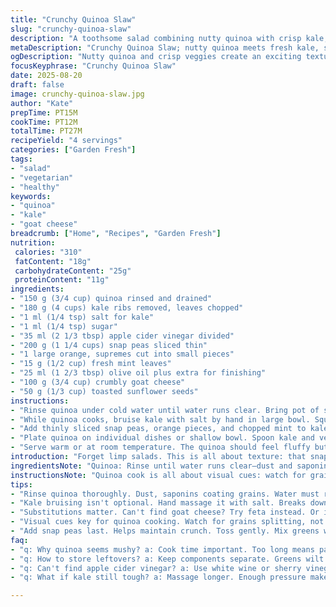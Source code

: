 ```yaml
---
title: "Crunchy Quinoa Slaw"
slug: "crunchy-quinoa-slaw"
description: "A toothsome salad combining nutty quinoa with crisp kale, juicy snap peas, and crumbly goat cheese. Brightened with tangy apple cider vinegar and fresh mint. Toasted sunflower seeds add crunch. The quinoa cooks until just tender–eyes for bursting grains, never mush. Kale massaged with salt breaks down toughness, softening yet holding structure. Snap peas sliced thin, little pops of freshness, balancing rich creamy goat cheese. A drizzle of honey mellows sharp vinegar. Salad served warm or room temp, vibrant colors and layers of texture in every forkful."
metaDescription: "Crunchy Quinoa Slaw; nutty quinoa meets fresh kale, snap peas, and goat cheese for a satisfying salad."
ogDescription: "Nutty quinoa and crisp veggies create an exciting texture in Crunchy Quinoa Slaw. Perfect for a healthy side or lunch."
focusKeyphrase: "Crunchy Quinoa Slaw"
date: 2025-08-20
draft: false
image: crunchy-quinoa-slaw.jpg
author: "Kate"
prepTime: PT15M
cookTime: PT12M
totalTime: PT27M
recipeYield: "4 servings"
categories: ["Garden Fresh"]
tags:
- "salad"
- "vegetarian"
- "healthy"
keywords:
- "quinoa"
- "kale"
- "goat cheese"
breadcrumb: ["Home", "Recipes", "Garden Fresh"]
nutrition: 
 calories: "310"
 fatContent: "18g"
 carbohydrateContent: "25g"
 proteinContent: "11g"
ingredients:
- "150 g (3/4 cup) quinoa rinsed and drained"
- "180 g (4 cups) kale ribs removed, leaves chopped"
- "1 ml (1/4 tsp) salt for kale"
- "1 ml (1/4 tsp) sugar"
- "35 ml (2 1/3 tbsp) apple cider vinegar divided"
- "200 g (1 1/4 cups) snap peas sliced thin"
- "1 large orange, supremes cut into small pieces"
- "15 g (1/2 cup) fresh mint leaves"
- "25 ml (1 2/3 tbsp) olive oil plus extra for finishing"
- "100 g (3/4 cup) crumbly goat cheese"
- "50 g (1/3 cup) toasted sunflower seeds"
instructions:
- "Rinse quinoa under cold water until water runs clear. Bring pot of salted water to boil, add quinoa. Cook it uncovered, stirring once to separate grains, 12 minutes or until most quinoa grains have popped open and moisture absorbed but grains still distinct; drain immediately through fine mesh sieve. Toss with 1 tbsp olive oil to keep separated. Set aside warm."
- "While quinoa cooks, bruise kale with salt by hand in large bowl. Squeeze and massage kale leaves firmly 3-4 minutes until color deepens and texture softens but leaves retain firmness. Sprinkle sugar and 1 tbsp vinegar, toss again. Let sit 15 minutes minimum to mellow bitterness and soften fibrous stems. No shortcuts here; raw kale otherwise tough in mouth."
- "Add thinly sliced snap peas, orange pieces, and chopped mint to kale bowl. Drizzle with remaining vinegar and 1 2/3 tbsp olive oil. Season with salt and pepper. Mix gently to combine flavors without wilting greens too much."
- "Plate quinoa on individual dishes or shallow bowl. Spoon kale and vegetable mix atop quinoa. Crumble goat cheese evenly over salad. Sprinkle toasted sunflower seeds last for crunch and nuttiness. A final drizzle of olive oil adds gloss and richness."
- "Serve warm or at room temperature. The quinoa should feel fluffy but with a bit of bite. Kale crisp but tender, snap peas sweet-fresh. Improvised? Substitute spinach or finely shredded red cabbage for kale; pepitas or slivered almonds for seeds; feta if goat cheese missing. If quinoa overcooked or mushy, push mixture into small patties and pan fry briefly for texture. Citrus can be lime or tangerine—adapt to whatever’s fresh."
introduction: "Forget limp salads. This is all about texture: that snap of snap peas, chewy but light quinoa, velvety goat cheese, and robust kale worked over with salt and vinegar to break down cellulose without turning to mush. You want layers of flavor hitting fresh, tart, creamy, crisp. Quinoa requires watching like a hawk–too soft and it collapses, too firm and it’s all chew. Bruising kale with salt is non-negotiable; it unlocks the leaves from fibrous prison. Tossing raw citrus, fresh mint, and toasted sunflower seeds adds lift and crunch without fuss. The dressing isn’t a heavy pour; it’s whispering acidity and olive oil, balancing not drowning. Good if you want lunch with snap or side for roast chicken that doesn’t wilt when it meets heat. Variations abound—swap snap peas with radishes or apples, goat cheese for feta or shaved Parmesan. Trust your instincts on the dressing; taste and tweak. The kitchen hums, your knife sharp, hands moving without hesitation, and the salad speaks volume."
ingredientsNote: "Quinoa: Rinse until water runs clear—dust and saponins cloud your palate otherwise. Look for uniform grains; older quinoa can be dry and crumbly affecting texture. Kale: choose young tender leaves if possible; rib removal avoids stringy bites. Massaging kale breaks down tough fibers; skip and you’ll get jaw workout instead of enjoyment. Vinegar: Apple cider hits the spot here with subtle sweetness, but feel free to use white wine or sherry vinegar if on hand. Orange adds bright juiciness—if unavailable, grapefruit or blood orange will shift flavor slightly but still work. Goat cheese lends creaminess; feta is saltier and firmer, adjusting amount accordingly. Sunflower seeds toasted bring welcome crunch; pepitas, pumpkin seeds, or even chopped nuts fit here if seeds scarce. Olive oil finish ties ingredients with silky mouthfeel. Salt and sugar balance bitterness of kale and bright acidity from vinegar—don’t omit or salad falls flat. Sugar can be honey or maple syrup if preferred to deepen flavor."
instructionsNote: "Quinoa cook is all about visual cues: watch for grains splitting open like tiny rings, a tell that starches gelatinized enough but moisture remains. Overcooked quinoa yields gluey paste rather than fluffy grains; drain immediately and spread on a sheet pan to cool if needed. Massaging kale must feel like breaking tissue gently–too vigorous and leaves bruise into mush; too light and fibers remain sharp. Waiting at least 15 minutes lets osmosis soften leaves and infuse vinegary tang evenly. Tossing in citrus supremes and herbs last ensures freshness doesn’t fade. Season carefully with salt, taste often—salty cheese and vinegar influence. Assembling salad: layering quinoa base prevents sog beds; spoon kale salad atop for texture contrast. Cheese crumbles just before serving maintain fresh bite and integrity. Seeds added last stay crisp; pre-toast until nutty aroma emerges, careful not to scorch. Leftover salad? Store components separately; kale mix intensifies in flavor overnight but softens too. If pressed for time, use baby spinach or pre-washed salad greens but texture changes—kale is foundation here. Don’t drown salad in oil or vinegar; a lighter hand marries ingredients without drowning brightness. Visual test—colors remain vibrant, no wilting or dullness signals freshness preserved."
tips:
- "Rinse quinoa thoroughly. Dust, saponins coating grains. Water must run clear. Overcooked means mush—no good. Cook until remember to drain promptly."
- "Kale bruising isn't optional. Hand massage it with salt. Breaks down fibers without loss of texture. Wait at least 15 minutes to gain benefits. Acid and salt soften leaves."
- "Substitutions matter. Can't find goat cheese? Try feta instead. Or if out of kale, spinach works, but texture changes. Citrus can switch from orange to grapefruit."
- "Visual cues key for quinoa cooking. Watch for grains splitting, not mushy. Mistake can yield paste. Spread out if in doubt to steam out moisture."
- "Add snap peas last. Helps maintain crunch. Toss gently. Mix greens without wilting; colorful, fresh look sticks around. Don’t drown in dressing—just a whisper."
faq:
- "q: Why quinoa seems mushy? a: Cook time important. Too long means paste. Drain immediately. Spread out to cool and dry. Rinse before cooking."
- "q: How to store leftovers? a: Keep components separate. Greens wilt with dressing; quinoa gets sticky. Refrigerate salad mix in one container, quinoa in another."
- "q: Can't find apple cider vinegar? a: Use white wine or sherry vinegar. Different flavor but still works. Orange too? Grapefruit or blood orange can work."
- "q: What if kale still tough? a: Massage longer. Enough pressure makes a difference. Even a few more minutes helps. Or switch to softer greens."

---
```

